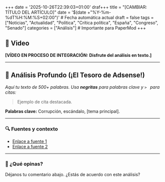 +++
date = '2025-10-26T22:39:03+01:00'
draf+++
title = "[CAMBIAR: TÍTULO DEL ARTÍCULO]"
date = '$(date +"%Y-%m-%dT%H:%M:%S+02:00")'  # Fecha automática actual
draft = false
tags = ["Noticias", "Actualidad", "Política", "Crítica política", "España", "Congreso", "Senado"]
categories = ["Análisis"]  # Importante para PaperMod
+++

## 🎥 Video
**[VÍDEO EN PROCESO DE INTEGRACIÓN: Disfrute del análisis en texto.]**

---

## 📝 Análisis Profundo (¡El Tesoro de Adsense!)
*Aquí tu texto de 500+ palabras. Usa **negritas** para palabras clave y `> ` para citas:*

> Ejemplo de cita destacada.

**Palabras clave:** Corrupción, escándalo, [tema principal].

---
### 🔍 Fuentes y contexto
- [Enlace a fuente 1](https://ejemplo.com)
- [Enlace a fuente 2](https://ejemplo.com)

---
### 💬 ¿Qué opinas?
Déjanos tu comentario abajo. ¿Estás de acuerdo con este análisis?
